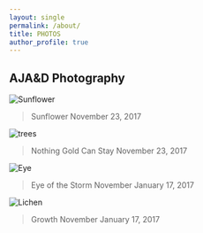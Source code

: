 ```yaml
---
layout: single
permalink: /about/
title: PHOTOS
author_profile: true
---
```

## AJA&D Photography
![Sunflower](/great_gatsbys/IMG_0670.JPG)
>Sunflower
>November 23, 2017


![trees](/great_gatsbys/IMG_0700-EFFECTS.jpg)
>Nothing Gold Can Stay
>November 23, 2017

![Eye](/great_gatsbys/IMG_1078.jpg)
>Eye of the Storm
>November January 17, 2017


![Lichen](/great_gatsbys/IMG_1082.jpg)
>Growth
>November January 17, 2017
